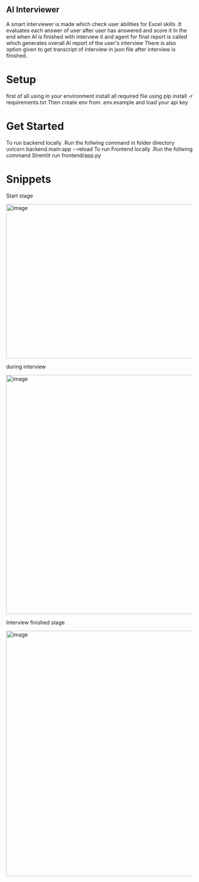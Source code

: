## AI Interviewer
A smart interviewer is made which check user abilities for Excel skills .It evaluates each answer of user after user has answered and score it 
In the end when AI is finished with interview it and agent for final report is called which generates overall AI report of the user's interview
There is also option given to get transcript of interview in json file after interview is finished.

# Setup 
first of all using in your environment install all required file using
       pip install -r requirements.txt
Then create env from .env.example and load your api key
# Get Started
To run backend locally .Run the follwing command in folder directory
       uvicorn backend.main:app --reload
To run Frontend locally .Run the follwing command
        Stremlit run frontend/app.py

# Snippets

Start stage

<img width="714" height="416" alt="image" src="https://github.com/user-attachments/assets/8ca3fcbe-9a1f-40c6-a7d3-596d1952f194" />

during interview

<img width="695" height="645" alt="image" src="https://github.com/user-attachments/assets/9fcd64f0-9691-48be-8060-0638730ab78c" />

Interview finished stage

<img width="810" height="662" alt="image" src="https://github.com/user-attachments/assets/2cf6f6ac-b151-4a82-b8f0-4a469844c254" />

